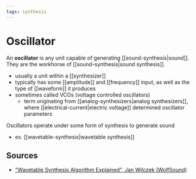 ```yaml
---
tags: synthesis
---
```


# Oscillator

An **oscillator** is any unit capable of generating [[sound-synthesis|sound]]. They are the workhorse of [[sound-synthesis|sound synthesis]].

- usually a unit within a [[synthesizer]]
- typically has some [[amplitude]] and [[frequency]] input, as well as the type of [[waveform]] it produces
- sometimes called VCOs (voltage controlled oscillators)
  - term originating from [[analog-synthesizers|analog synthesizers]], where [[electrical-current|electric voltage]] determined oscillator parameters

Oscillators operate under some form of synthesis to generate sound

- ex. [[wavetable-synthesis|wavetable synthesis]]

## Sources

- ["Wavetable Synthesis Algorithm Explained", Jan Wilczek (WolfSound)](https://www.thewolfsound.com/sound-synthesis/wavetable-synthesis-algorithm/)
